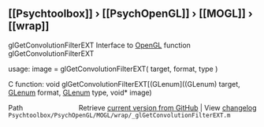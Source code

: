 ## [[Psychtoolbox]] &#8250; [[PsychOpenGL]] &#8250; [[MOGL]] &#8250; [[wrap]]

glGetConvolutionFilterEXT  Interface to [OpenGL](OpenGL) function glGetConvolutionFilterEXT  
  
usage:  image = glGetConvolutionFilterEXT( target, format, type )  
  
C function:  void glGetConvolutionFilterEXT[(GLenum]((GLenum) target, [GLenum](GLenum) format, [GLenum](GLenum) type, void\* image)  




<div class="code_header" style="text-align:right;">
  <span style="float:left;">Path&nbsp;&nbsp;</span> <span class="counter">Retrieve <a href=
  "https://raw.github.com/Psychtoolbox-3/Psychtoolbox-3/beta/Psychtoolbox/PsychOpenGL/MOGL/wrap/_glGetConvolutionFilterEXT.m">current version from GitHub</a> | View <a href=
  "https://github.com/Psychtoolbox-3/Psychtoolbox-3/commits/beta/Psychtoolbox/PsychOpenGL/MOGL/wrap/_glGetConvolutionFilterEXT.m">changelog</a></span>
</div>
<div class="code">
  <code>Psychtoolbox/PsychOpenGL/MOGL/wrap/_glGetConvolutionFilterEXT.m</code>
</div>

